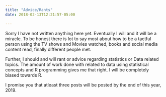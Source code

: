 ```yaml
---
title: "Advice/Rants"
date: 2018-02-13T12:21:57-05:00

---
```


Sorry I have not written anything here yet. Eventually I will and it will be a miracle. To be honest there is lot to say most about how to be a tactful person using the TV shows and Movies watched, books and social media content read, finally different people met.

Further, I should and will rant or advice regarding statistics or Data related topics. The amount of work done with related to data using statistical concepts and R programming gives me that right. I will be completely biased towards R.

I promise you that atleast three posts will be posted by the end of this year, 2019.

